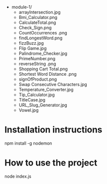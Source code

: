 
  - module-1/
    - arrayIntersection.jpg
    - Bmi_Calculator.png
    - CalculateTotal.png
    - Check_Sign.png
    - CountOccurrences .png
    - findLongestWord.png
    - fizzBuzz.jpg
    - Flip Game.jpg
    - Palindrome_Checker.jpg
    - PrimeNumber.png
    - reverseString .png
    - Shopping Cart Total.png
    - Shortest Word Distance .png
    - signOfProduct.png
    - Swap Consecutive Characters.jpg
    - Temperature_Converter.jpg
    - Tip_Calculator.jpg
    - TitleCase.jpg
    - URL_Slug_Generator.jpg
    - Vowel.jpg

# Installation instructions
npm install -g nodemon

# How to use the project
node index.js
